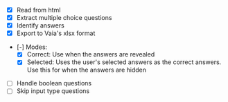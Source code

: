 - [x] Read from html
- [x] Extract multiple choice questions
- [x] Identify answers
- [x] Export to Vaia's xlsx format
- [-] Modes:
    - [x] Correct: Use when the answers are revealed
    - [x] Selected: Uses the user's selected answers as the correct answers. Use this for when the answers are hidden
- [ ] Handle boolean questions
- [ ] Skip input type questions
